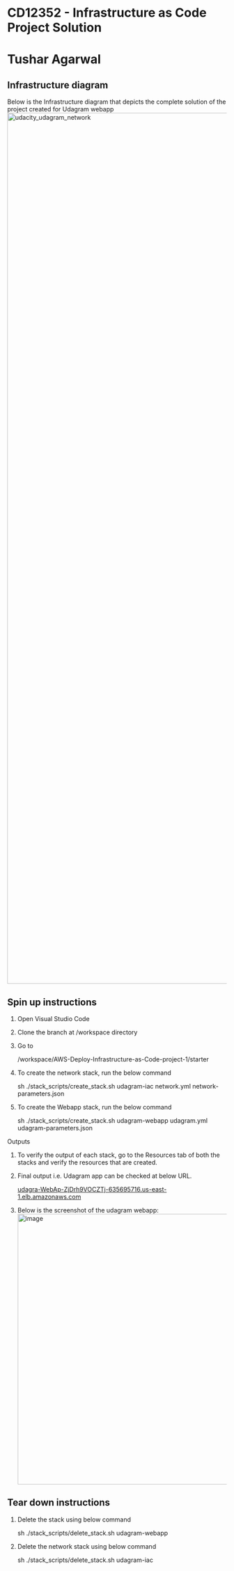 # CD12352 - Infrastructure as Code Project Solution
# Tushar Agarwal
## Infrastructure diagram
Below is the Infrastructure diagram that depicts the complete solution of the project created for Udagram webapp
<img width="2002" alt="udacity_udagram_network" src="https://github.com/user-attachments/assets/c1c76cc2-5da6-4aed-9431-9993ec4194b9">


## Spin up instructions
1. Open Visual Studio Code
2. Clone the branch at /workspace directory
3. Go to

   /workspace/AWS-Deploy-Infrastructure-as-Code-project-1/starter
4. To create the network stack, run the below command

   sh ./stack_scripts/create_stack.sh udagram-iac network.yml network-parameters.json
5. To create the Webapp stack, run the below command

   sh ./stack_scripts/create_stack.sh udagram-webapp udagram.yml udagram-parameters.json

Outputs
1. To verify the output of each stack, go to the Resources tab of both the stacks and verify the resources that are created.
2. Final output i.e. Udagram app can be checked at below URL.
 
   [udagra-WebAp-ZjDrh9VOCZTj-635695716.us-east-1.elb.amazonaws.com](http://udagra-webap-zjdrh9vocztj-635695716.us-east-1.elb.amazonaws.com/)
3. Below is the screenshot of the udagram webapp:
   <img width="622" alt="image" src="https://github.com/user-attachments/assets/2957ca5e-30c8-400f-8533-d8d2ac038565">



## Tear down instructions

1. Delete the stack using below command

   sh ./stack_scripts/delete_stack.sh udagram-webapp

2. Delete the network stack using below command

   sh ./stack_scripts/delete_stack.sh udagram-iac
